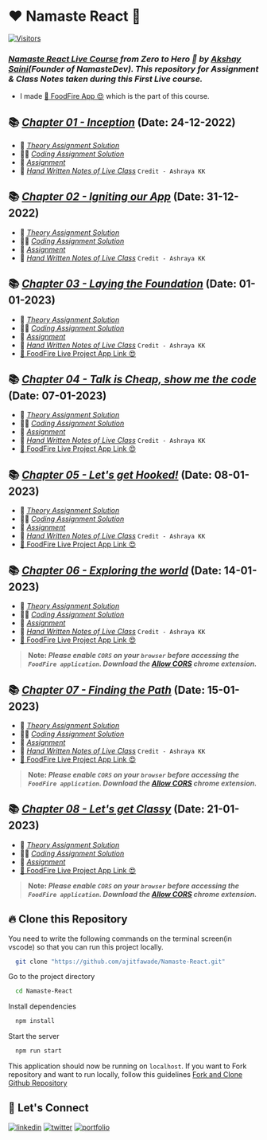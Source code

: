 # ❤️ Namaste React 🙏

[![Visitors](https://api.visitorbadge.io/api/visitors?path=https%3A%2F%2Fgithub.com%2Fajitfawade%2FNamaste-React&countColor=%232ccce4&style=plastic&labelStyle=upper)](https://visitorbadge.io/status?path=https%3A%2F%2Fgithub.com%2Fajitfawade%2FNamaste-React)

### _[Namaste React Live Course](https://learn.namastedev.com/courses/namaste-react-live) from Zero to Hero 🚀 by [Akshay Saini](https://www.linkedin.com/in/akshaymarch7/)(Founder of NamasteDev). This repository for Assignment & Class Notes taken during this First Live course._
- I made [🚀 FoodFire App 😍](https://foodfire-app.netlify.app/) which is the part of this course.

## 📚 [_Chapter 01 - Inception_](./Chapter%2001%20-%20Inception/) (Date: 24-12-2022)
- 📖 [_Theory Assignment Solution_](./Chapter%2001%20-%20Inception/Theory/Session1-Theory.md)
- 👨‍💻 [_Coding Assignment Solution_](./Chapter%2001%20-%20Inception/Coding/)
- 📘 [_Assignment_](./Chapter%2001%20-%20Inception/Assignment.md)
- 📝 [_Hand Written Notes of Live Class_](https://bit.ly/Namaste-React-Chapter01) `Credit - Ashraya KK`

## 📚 [_Chapter 02 - Igniting our App_](./Chapter%2002%20-%20Igniting%20our%20App/) (Date: 31-12-2022)
- 📖 [_Theory Assignment Solution_](./Chapter%2002%20-%20Igniting%20our%20App/Theory/Session%202%20Theory.md)
- 👨‍💻 [_Coding Assignment Solution_](./Chapter%2002%20-%20Igniting%20our%20App/Coding/)
- 📘 [_Assignment_](./Chapter%2002%20-%20Igniting%20our%20App/Assignment.md)
- 📝 [_Hand Written Notes of Live Class_](https://bit.ly/Namaste-React-Chapter02) `Credit - Ashraya KK`

## 📚 [_Chapter 03 - Laying the Foundation_](./Chapter%2003%20-%20Laying%20the%20Foundation/) (Date: 01-01-2023)
- 📖 [_Theory Assignment Solution_](./Chapter%2003%20-%20Laying%20the%20Foundation/Theory/Session%203%20Theory.md)
- 👨‍💻 [_Coding Assignment Solution_](./Chapter%2003%20-%20Laying%20the%20Foundation/Coding/)
- 📘 [_Assignment_](./Chapter%2003%20-%20Laying%20the%20Foundation/Assignment.md)
- 📝 [_Hand Written Notes of Live Class_](https://bit.ly/Namaste-React-Chapter03) `Credit - Ashraya KK`
- [🚀 FoodFire Live Project App Link 😍](https://foodfire-chapter03.netlify.app/)

## 📚 [_Chapter 04 - Talk is Cheap, show me the code_](./Chapter%2004%20-%20Talk%20is%20Cheap%2C%20show%20me%20the%20code/) (Date: 07-01-2023)
- 📖 [_Theory Assignment Solution_](./Chapter%2004%20-%20Talk%20is%20Cheap%2C%20show%20me%20the%20code/Theory/Session%204%20Theory.md)
- 👨‍💻 [_Coding Assignment Solution_](./Chapter%2004%20-%20Talk%20is%20Cheap%2C%20show%20me%20the%20code/Coding/)
- 📘 [_Assignment_](./Chapter%2004%20-%20Talk%20is%20Cheap%2C%20show%20me%20the%20code/Assignment.md)
- 📝 [_Hand Written Notes of Live Class_](https://bit.ly/Namaste-React-Chapter04) `Credit - Ashraya KK`
- [🚀 FoodFire Live Project App Link 😍](https://foodfire-chapter04.netlify.app/)

## 📚 [_Chapter 05 - Let's get Hooked!_](./Chapter%2005%20-%20Let's%20get%20Hooked!/) (Date: 08-01-2023)
- 📖 [_Theory Assignment Solution_](./Chapter%2005%20-%20Let's%20get%20Hooked!/Theory/Session%205%20Theory.md)
- 👨‍💻 [_Coding Assignment Solution_](./Chapter%2005%20-%20Let's%20get%20Hooked!/Coding/)
- 📘 [_Assignment_](./Chapter%2005%20-%20Let's%20get%20Hooked!/Assignment.md)
- 📝 [_Hand Written Notes of Live Class_](https://bit.ly/Namaste-React-Chapter05) `Credit - Ashraya KK`
- [🚀 FoodFire Live Project App Link 😍](https://foodfire-chapter05.netlify.app/)

## 📚 [_Chapter 06 - Exploring the world_](./Chapter%2006%20-%20Exploring%20the%20world/) (Date: 14-01-2023)
- 📖 [_Theory Assignment Solution_](./Chapter%2006%20-%20Exploring%20the%20world/Theory/Session%206%20Theory.md)
- 👨‍💻 [_Coding Assignment Solution_](./Chapter%2006%20-%20Exploring%20the%20world/Coding/)
- 📘 [_Assignment_](./Chapter%2006%20-%20Exploring%20the%20world/Assignment.md)
- 📝 [_Hand Written Notes of Live Class_](https://bit.ly/Namaste-React-Chapter06) `Credit - Ashraya KK`
- [🚀 FoodFire Live Project App Link 😍](https://foodfire-chapter06.netlify.app/)
> **Note: _Please enable `CORS` on your `browser` before accessing the `FoodFire application`. Download the [Allow CORS](https://chrome.google.com/webstore/detail/allow-cors-access-control/lhobafahddgcelffkeicbaginigeejlf?hl=en) chrome extension._**

## 📚 [_Chapter 07 - Finding the Path_](./Chapter%2007%20-%20Finding%20the%20Path/) (Date: 15-01-2023)
- 📖 [_Theory Assignment Solution_](./Chapter%2007%20-%20Finding%20the%20Path/Theory/Session%207%20Theory.md)
- 👨‍💻 [_Coding Assignment Solution_](./Chapter%2007%20-%20Finding%20the%20Path/Coding/)
- 📘 [_Assignment_](./Chapter%2007%20-%20Finding%20the%20Path/Assignment.md)
- 📝 [_Hand Written Notes of Live Class_](https://bit.ly/Namaste-React-Chapter07) `Credit - Ashraya KK`
- [🚀 FoodFire Live Project App Link 😍](https://foodfire-chapter07.netlify.app/)
> **Note: _Please enable `CORS` on your `browser` before accessing the `FoodFire application`. Download the [Allow CORS](https://chrome.google.com/webstore/detail/allow-cors-access-control/lhobafahddgcelffkeicbaginigeejlf?hl=en) chrome extension._**

## 📚 [_Chapter 08 - Let's get Classy_](./Chapter%2008%20-%20Let's%20get%20Classy/Coding/) (Date: 21-01-2023)
- 📖 [_Theory Assignment Solution_](./Chapter%2008%20-%20Let's%20get%20Classy/Theory/Session%208%20Theory.md)
- 👨‍💻 [_Coding Assignment Solution_](./Chapter%2008%20-%20Let's%20get%20Classy/Coding/)
- 📘 [_Assignment_](./Chapter%2008%20-%20Let's%20get%20Classy/Assignment.md)
- [🚀 FoodFire Live Project App Link 😍](https://foodfire-chapter08.netlify.app/)
> **Note: _Please enable `CORS` on your `browser` before accessing the `FoodFire application`. Download the [Allow CORS](https://chrome.google.com/webstore/detail/allow-cors-access-control/lhobafahddgcelffkeicbaginigeejlf?hl=en) chrome extension._**

## 🔥 Clone this Repository
You need to write the following commands on the terminal screen(in vscode) so that you can run this project locally.

```bash
  git clone "https://github.com/ajitfawade/Namaste-React.git"
```
Go to the project directory

```bash
  cd Namaste-React
```
Install dependencies
```bash
  npm install
```
Start the server
```bash
  npm run start
```

This application should now be running on `localhost`. If you want to Fork repository and want to run locally, follow this guidelines [Fork and Clone Github Repository](https://docs.github.com/en/get-started/quickstart/fork-a-repo)

## 🔗 Let's Connect
[![linkedin](https://img.shields.io/badge/LinkedIn-0077B5?style=for-the-badge&logo=linkedin&logoColor=white)](https://www.linkedin.com/in/ajitfawade/)
[![twitter](https://img.shields.io/badge/Twitter-1DA1F2?style=for-the-badge&logo=twitter&logoColor=white)](https://twitter.com/ajitfawade)
[![portfolio](https://img.shields.io/badge/my_portfolio-000?style=for-the-badge&logo=ko-fi&logoColor=white)](https://ajitfawade.com/)
